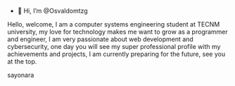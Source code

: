 - 👋 Hi, I’m @Osvaldomtzg

Hello, welcome, I am a computer systems engineering student at TECNM university, my love for technology makes me want to grow as a programmer and engineer, I am very passionate about web development and cybersecurity, one day you will see my super professional profile with my achievements and projects, I am currently preparing for the future, see you at the top.

sayonara

<!---
Osvaldomtzg/Osvaldomtzg is a ✨ special ✨ repository because its `README.md` (this file) appears on your GitHub profile.
You can click the Preview link to take a look at your changes.
--->
